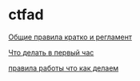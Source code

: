 # ctfad
[Общие правила кратко и регламент](rules.md)

[Что делать в первый час](first_hour.md)

[правила работы что как делаем](faq.md)
